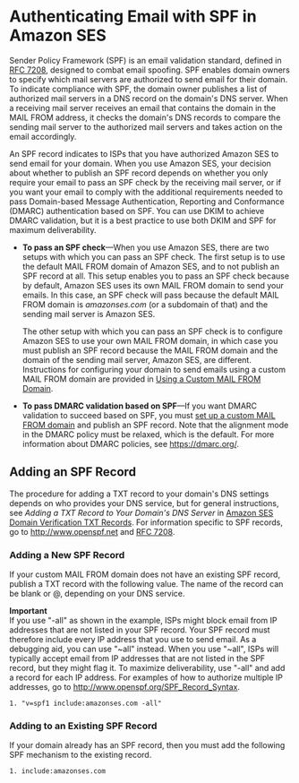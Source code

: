 # Authenticating Email with SPF in Amazon SES<a name="spf"></a>

Sender Policy Framework \(SPF\) is an email validation standard, defined in [RFC 7208](https://tools.ietf.org/html/rfc7208), designed to combat email spoofing\. SPF enables domain owners to specify which mail servers are authorized to send email for their domain\. To indicate compliance with SPF, the domain owner publishes a list of authorized mail servers in a DNS record on the domain's DNS server\. When a receiving mail server receives an email that contains the domain in the MAIL FROM address, it checks the domain's DNS records to compare the sending mail server to the authorized mail servers and takes action on the email accordingly\.

An SPF record indicates to ISPs that you have authorized Amazon SES to send email for your domain\. When you use Amazon SES, your decision about whether to publish an SPF record depends on whether you only require your email to pass an SPF check by the receiving mail server, or if you want your email to comply with the additional requirements needed to pass Domain\-based Message Authentication, Reporting and Conformance \(DMARC\) authentication based on SPF\. You can use DKIM to achieve DMARC validation, but it is a best practice to use both DKIM and SPF for maximum deliverability\.

+ **To pass an SPF check**—When you use Amazon SES, there are two setups with which you can pass an SPF check\. The first setup is to use the default MAIL FROM domain of Amazon SES, and to not publish an SPF record at all\. This setup enables you to pass an SPF check because by default, Amazon SES uses its own MAIL FROM domain to send your emails\. In this case, an SPF check will pass because the default MAIL FROM domain is *amazonses\.com* \(or a subdomain of that\) and the sending mail server is Amazon SES\. 

  The other setup with which you can pass an SPF check is to configure Amazon SES to use your own MAIL FROM domain, in which case you must publish an SPF record because the MAIL FROM domain and the domain of the sending mail server, Amazon SES, are different\. Instructions for configuring your domain to send emails using a custom MAIL FROM domain are provided in [Using a Custom MAIL FROM Domain](mail-from.md)\.

+ **To pass DMARC validation based on SPF**—If you want DMARC validation to succeed based on SPF, you must [set up a custom MAIL FROM domain](mail-from.md) and publish an SPF record\. Note that the alignment mode in the DMARC policy must be relaxed, which is the default\. For more information about DMARC policies, see [https://dmarc\.org/](https://dmarc.org/)\.

## Adding an SPF Record<a name="spf-records"></a>

The procedure for adding a TXT record to your domain's DNS settings depends on who provides your DNS service, but for general instructions, see *Adding a TXT Record to Your Domain's DNS Server* in [Amazon SES Domain Verification TXT Records](dns-txt-records.md)\. For information specific to SPF records, go to [http://www\.openspf\.net](http://www.openspf.net) and [RFC 7208](https://tools.ietf.org/html/rfc7208)\.

### Adding a New SPF Record<a name="spf-records-new"></a>

If your custom MAIL FROM domain does not have an existing SPF record, publish a TXT record with the following value\. The name of the record can be blank or @, depending on your DNS service\.

**Important**  
If you use "\-all" as shown in the example, ISPs might block email from IP addresses that are not listed in your SPF record\. Your SPF record must therefore include every IP address that you use to send email\. As a debugging aid, you can use "\~all" instead\. When you use "\~all", ISPs will typically accept email from IP addresses that are not listed in the SPF record, but they might flag it\. To maximize deliverability, use "\-all" and add a record for each IP address\. For examples of how to authorize multiple IP addresses, go to [http://www\.openspf\.org/SPF\_Record\_Syntax](http://www.openspf.org/SPF_Record_Syntax)\.

```
1. "v=spf1 include:amazonses.com -all"
```

### Adding to an Existing SPF Record<a name="spf-records-preexisting"></a>

If your domain already has an SPF record, then you must add the following SPF mechanism to the existing record\.

```
1. include:amazonses.com
```